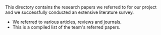 This directory contains the research papers we referred to for our project and we successfully conducted an extensive literature survey.
- We referred to various articles, reviews and journals.
- This is a compiled list of the team's referred papers.
